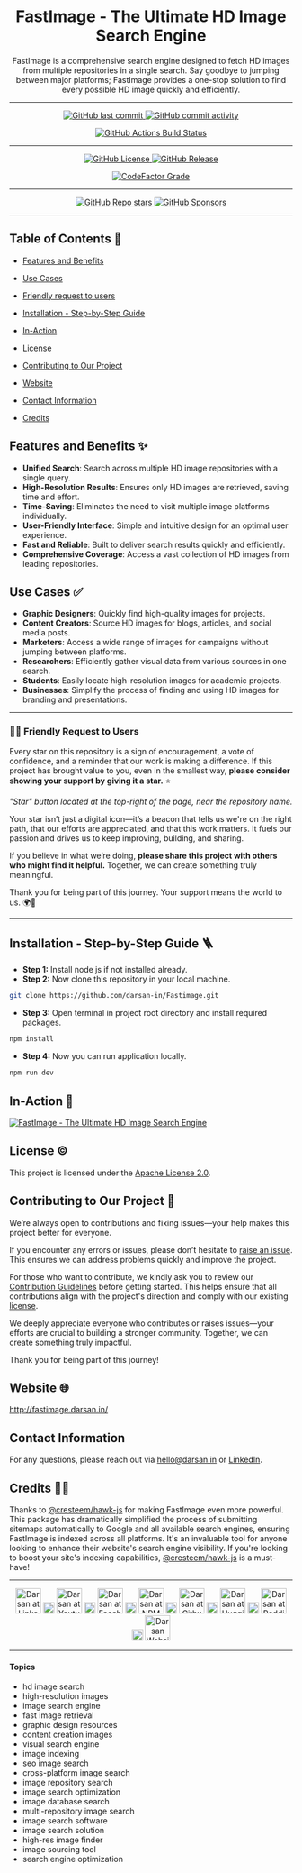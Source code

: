 <div align="center">

# FastImage - The Ultimate HD Image Search Engine

<p id="intro">FastImage is a comprehensive search engine designed to fetch HD images from multiple repositories in a single search. Say goodbye to jumping between major platforms; FastImage provides a one-stop solution to find every possible HD image quickly and efficiently.</p>

---

<p>

<span>
  <a href="https://github.com/darsan-in/Fastimage/commits/main">
    <img src="https://img.shields.io/github/last-commit/darsan-in/Fastimage?display_timestamp=committer&style=for-the-badge&label=Updated%20On" alt="GitHub last commit"/>
  </a>
</span>

<span>
  <a href="">
    <img src="https://img.shields.io/github/commit-activity/m/darsan-in/Fastimage?style=for-the-badge&label=Commit%20Activity" alt="GitHub commit activity"/>
  </a>
</span>

</p>

<p>

<span>
  <a href="https://github.com/darsan-in/Fastimage/actions/workflows/nextjs.yml">
    <img src="https://img.shields.io/github/actions/workflow/status/darsan-in/Fastimage/nextjs.yml?style=for-the-badge&label=Build%20Status" alt="GitHub Actions Build Status"/>
  </a>
</span>

</p>

---

<p>

<span>
  <a href="LICENSE">
    <img src="https://img.shields.io/github/license/darsan-in/Fastimage?style=for-the-badge&label=License" alt="GitHub License"/>
  </a>
</span>

<span>
  <a href="https://github.com/darsan-in/Fastimage/releases">
    <img src="https://img.shields.io/github/v/release/darsan-in/Fastimage?include_prereleases&sort=date&display_name=tag&style=for-the-badge&label=Latest%20Version" alt="GitHub Release"/>
  </a>
</span>

</p>

<p>

<span>
  <a href="https://www.codefactor.io/repository/github/darsan-in/Fastimage/issues/main">
    <img src="https://img.shields.io/codefactor/grade/github/darsan-in/Fastimage?style=for-the-badge&label=Code%20Quality%20Grade" alt="CodeFactor Grade"/>
  </a>
</span>

</p>

---

<p>

<span>
  <a href="">
    <img src="https://img.shields.io/github/stars/darsan-in/Fastimage?style=for-the-badge&label=Stars" alt="GitHub Repo stars"/>
  </a>
</span>

<span>
  <a href="https://github.com/sponsors/darsan-in">
    <img src="https://img.shields.io/github/sponsors/darsan-in?style=for-the-badge&label=Generous%20Sponsors" alt="GitHub Sponsors"/>
  </a>
</span>

</p>

---

</div>

## Table of Contents 📝

- [Features and Benefits](#features-and-benefits-)
- [Use Cases](#use-cases-)
- [Friendly request to users](#-friendly-request-to-users)

- [Installation - Step-by-Step Guide](#installation---step-by-step-guide-)
- [In-Action](#in-action-)

- [License](#license-%EF%B8%8F)
- [Contributing to Our Project](#contributing-to-our-project-)
- [Website](#website-)

- [Contact Information](#contact-information)
- [Credits](#credits-)

## Features and Benefits ✨

- **Unified Search**: Search across multiple HD image repositories with a single query.
- **High-Resolution Results**: Ensures only HD images are retrieved, saving time and effort.
- **Time-Saving**: Eliminates the need to visit multiple image platforms individually.
- **User-Friendly Interface**: Simple and intuitive design for an optimal user experience.
- **Fast and Reliable**: Built to deliver search results quickly and efficiently.
- **Comprehensive Coverage**: Access a vast collection of HD images from leading repositories.

## Use Cases ✅

- **Graphic Designers**: Quickly find high-quality images for projects.
- **Content Creators**: Source HD images for blogs, articles, and social media posts.
- **Marketers**: Access a wide range of images for campaigns without jumping between platforms.
- **Researchers**: Efficiently gather visual data from various sources in one search.
- **Students**: Easily locate high-resolution images for academic projects.
- **Businesses**: Simplify the process of finding and using HD images for branding and presentations.

---

### 🙏🏻 Friendly Request to Users

Every star on this repository is a sign of encouragement, a vote of confidence, and a reminder that our work is making a difference. If this project has brought value to you, even in the smallest way, **please consider showing your support by giving it a star.** ⭐

_"Star" button located at the top-right of the page, near the repository name._

Your star isn’t just a digital icon—it’s a beacon that tells us we're on the right path, that our efforts are appreciated, and that this work matters. It fuels our passion and drives us to keep improving, building, and sharing.

If you believe in what we’re doing, **please share this project with others who might find it helpful.** Together, we can create something truly meaningful.

Thank you for being part of this journey. Your support means the world to us. 🌍💖

---

## Installation - Step-by-Step Guide 🪜

- **Step 1:** Install node js if not installed already.
- **Step 2:** Now clone this repository in your local machine.

```bash
git clone https://github.com/darsan-in/Fastimage.git
```

- **Step 3:** Open terminal in project root directory and install required packages.

```bash
npm install
```

- **Step 4:** Now you can run application locally.

```bash
npm run dev
```

## In-Action 🤺

[![FastImage - The Ultimate HD Image Search Engine](https://img.youtube.com/vi/lsVA0yjNYNw/maxresdefault.jpg)](https://www.youtube.com/watch?v=lsVA0yjNYNw)

## License ©️

This project is licensed under the [Apache License 2.0](LICENSE).

## Contributing to Our Project 🤝

We’re always open to contributions and fixing issues—your help makes this project better for everyone.

If you encounter any errors or issues, please don’t hesitate to [raise an issue](../../issues/new). This ensures we can address problems quickly and improve the project.

For those who want to contribute, we kindly ask you to review our [Contribution Guidelines](CONTRIBUTING) before getting started. This helps ensure that all contributions align with the project's direction and comply with our existing [license](LICENSE).

We deeply appreciate everyone who contributes or raises issues—your efforts are crucial to building a stronger community. Together, we can create something truly impactful.

Thank you for being part of this journey!

## Website 🌐

<a id="url" href="http://fastimage.darsan.in/">http://fastimage.darsan.in/</a>

## Contact Information

For any questions, please reach out via hello@darsan.in or [LinkedIn](https://www.linkedin.com/in/darsan-in/).

## Credits 🙏🏻

Thanks to [@cresteem/hawk-js](https://github.com/cresteem/hawk-js) for making FastImage even more powerful. This package has dramatically simplified the process of submitting sitemaps automatically to Google and all available search engines, ensuring FastImage is indexed across all platforms. It's an invaluable tool for anyone looking to enhance their website's search engine visibility. If you're looking to boost your site's indexing capabilities, [@cresteem/hawk-js](https://github.com/cresteem/hawk-js) is a must-have!

---

<p align="center">

<span>
<a href="https://www.linkedin.com/in/darsan-in/"><img width='45px' height='45px' src="https://raw.githubusercontent.com/darsan-in/.github/main/brand/footer-icons/linkedin.png" alt="Darsan at Linkedin"></a>
</span>

<span>
  <img width='20px' height='20px' src="https://raw.githubusercontent.com/darsan-in/.github/main/brand/footer-icons/gap.png" alt="place holder image">
</span>

<span>
<a href="https://www.youtube.com/@darsan-in"><img width='45px' height='45px' src="https://raw.githubusercontent.com/darsan-in/.github/main/brand/footer-icons/youtube.png" alt="Darsan at Youtube"></a>
</span>

<span>
  <img width='20px' height='20px' src="https://raw.githubusercontent.com/darsan-in/.github/main/brand/footer-icons/gap.png" alt="place holder image">
</span>

<span>
<a href="https://www.facebook.com/darsan.in/"><img width='45px' height='45px' src="https://raw.githubusercontent.com/darsan-in/.github/main/brand/footer-icons/facebook.png" alt="Darsan at Facebook"></a>
</span>

<span>
  <img width='20px' height='20px' src="https://raw.githubusercontent.com/darsan-in/.github/main/brand/footer-icons/gap.png" alt="place holder image">
</span>

<span>
<a href="https://www.npmjs.com/~darsan.in"><img width='45px' height='45px' src="https://raw.githubusercontent.com/darsan-in/.github/main/brand/footer-icons/npm.png" alt="Darsan at NPM"></a>
</span>

<span>
  <img width='20px' height='20px' src="https://raw.githubusercontent.com/darsan-in/.github/main/brand/footer-icons/gap.png" alt="place holder image">
</span>

<span>
<a href="https://github.com/darsan-in"><img width='45px' height='45px' src="https://raw.githubusercontent.com/darsan-in/.github/main/brand/footer-icons/github.png" alt="Darsan at Github"></a>
</span>

<span>
  <img width='20px' height='20px' src="https://raw.githubusercontent.com/darsan-in/.github/main/brand/footer-icons/gap.png" alt="place holder image">
</span>

<span>
<a href="https://huggingface.co/darsan"><img width='45px' height='45px' src="https://raw.githubusercontent.com/darsan-in/.github/main/brand/footer-icons/hf.png" alt="Darsan at Huggingface"></a>
</span>

<span>
  <img width='20px' height='20px' src="https://raw.githubusercontent.com/darsan-in/.github/main/brand/footer-icons/gap.png" alt="place holder image">
</span>

<span>
<a href="https://www.reddit.com/user/iamspdarsan/"><img width='45px' height='45px' src="https://raw.githubusercontent.com/darsan-in/.github/main/brand/footer-icons/reddit.png" alt="Darsan at Reddit"></a>
</span>

<span>
  <img width='20px' height='20px' src="https://raw.githubusercontent.com/darsan-in/.github/main/brand/footer-icons/gap.png" alt="place holder image">
</span>

<span>
<a href="https://darsan.in/"><img width='45px' height='45px' src="https://raw.githubusercontent.com/darsan-in/.github/main/brand/footer-icons/website.png" alt="Darsan Website"></a>
</span>

<p>

---

#### Topics

<ul id="keywords">
<li>hd image search</li>
<li>high-resolution images</li>
<li>image search engine</li>
<li>fast image retrieval</li>
<li>graphic design resources</li>
<li>content creation images</li>
<li>visual search engine</li>
<li>image indexing</li>
<li>seo image search</li>
<li>cross-platform image search</li>
<li>image repository search</li>
<li>image search optimization</li>
<li>image database search</li>
<li>multi-repository image search</li>
<li>image search software</li>
<li>image search solution</li>
<li>high-res image finder</li>
<li>image sourcing tool</li>
<li>search engine optimization</li>
</ul>
